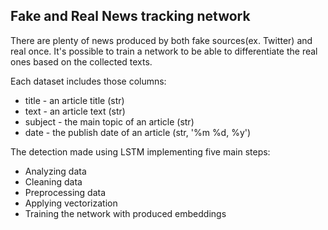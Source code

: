 ## Fake and Real News tracking network
There are plenty of news produced by both fake sources(ex. Twitter) and real once. It's possible to train a network to be able to differentiate the real ones based on the collected texts. 
<br>

Each dataset includes those columns:
- title - an article title (str)
- text - an article text (str)
- subject - the main topic of an article (str)
- date - the publish date of an article (str, '%m %d, %y')

The detection made using LSTM implementing five main steps:
* Analyzing data
* Cleaning data
* Preprocessing data
* Applying vectorization 
* Training the network with produced embeddings 
